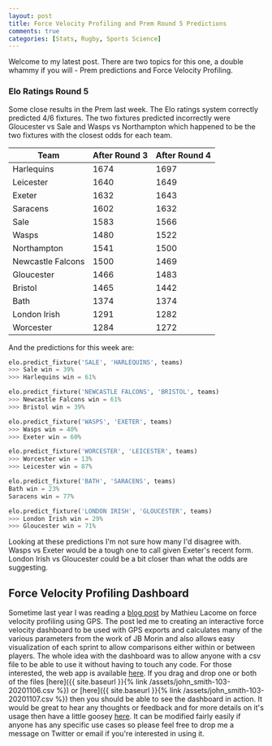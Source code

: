 ```yaml
---
layout: post
title: Force Velocity Profiling and Prem Round 5 Predictions
comments: true
categories: [Stats, Rugby, Sports Science]
---
```


Welcome to my latest post. There are two topics for this one, a double whammy if you will - Prem predictions and Force Velocity Profiling. 

### Elo Ratings Round 5
Some close results in the Prem last week. The Elo ratings system correctly predicted 4/6 fixtures. The two fixtures predicted incorrectly were Gloucester vs Sale and Wasps vs Northampton which happened to be the two fixtures with the closest odds for each team.

| Team   | After Round 3  | After Round 4  | 
| -------|------------------------|----------------------------|
Harlequins | 1674 | 1697 | 
Leicester | 1640 | 1649 | 
Exeter | 1632 | 1643 | 
Saracens | 1602 | 1632 | 
Sale | 1583 | 1566 | 
Wasps | 1480 | 1522 |
Northampton | 1541 | 1500 | 
Newcastle Falcons | 1500 | 1469 | 
Gloucester | 1466 | 1483 | 
Bristol | 1465 | 1442 | 
Bath | 1374 | 1374 | 
London Irish | 1291 | 1282 | 
Worcester | 1284 | 1272 | 

And the predictions for this week are:

```python  
elo.predict_fixture('SALE', 'HARLEQUINS', teams)
>>> Sale win = 39%
>>> Harlequins win = 61%  

elo.predict_fixture('NEWCASTLE FALCONS', 'BRISTOL', teams)
>>> Newcastle Falcons win = 61%
>>> Bristol win = 39%

elo.predict_fixture('WASPS', 'EXETER', teams)
>>> Wasps win = 40%
>>> Exeter win = 60%

elo.predict_fixture('WORCESTER', 'LEICESTER', teams)
>>> Worcester win = 13%
>>> Leicester win = 87%

elo.predict_fixture('BATH', 'SARACENS', teams)
Bath win = 23%
Saracens win = 77% 

elo.predict_fixture('LONDON IRISH', 'GLOUCESTER', teams)
>>> London Irish win = 29%
>>> Gloucester win = 71%
```  

Looking at these predictions I'm not sure how many I'd disagree with. Wasps vs Exeter would be a tough one to call given Exeter's recent form. London Irish vs Gloucester could be a bit closer than what the odds are suggesting.  

## Force Velocity Profiling Dashboard  

Sometime last year I was reading a [blog post](https://www.mathlacome.com/blog/fvp-easy)  by Mathieu Lacome on force velocity profiling using GPS. The post led me to creating an interactive force velocity dashboard to be used with GPS exports and calculates many of the various parameters from the work of JB Morin and also allows easy visualization of each sprint to allow comparisons either within or between players. The whole idea with the dashboard was to allow anyone with a csv file to be able to use it without having to touch any code. For those interested, the web app is available [here](http://force-velocity-profile.herokuapp.com/). If you drag and drop one or both of the files [here]({{ site.baseurl }}{% link /assets/john_smith-103-20201106.csv %}) or [here]({{ site.baseurl }}{% link /assets/john_smith-103-20201107.csv %}) then you should be able to see the dashboard in action. It would be great to hear any thoughts or feedback and for more details on it's usage then have a little goosey [here](https://github.com/Grant592/force-velocity-app). It can be modified fairly easily if anyone has any specific use cases so please feel free to drop me a message on Twitter or email if you're interested in using it.  





